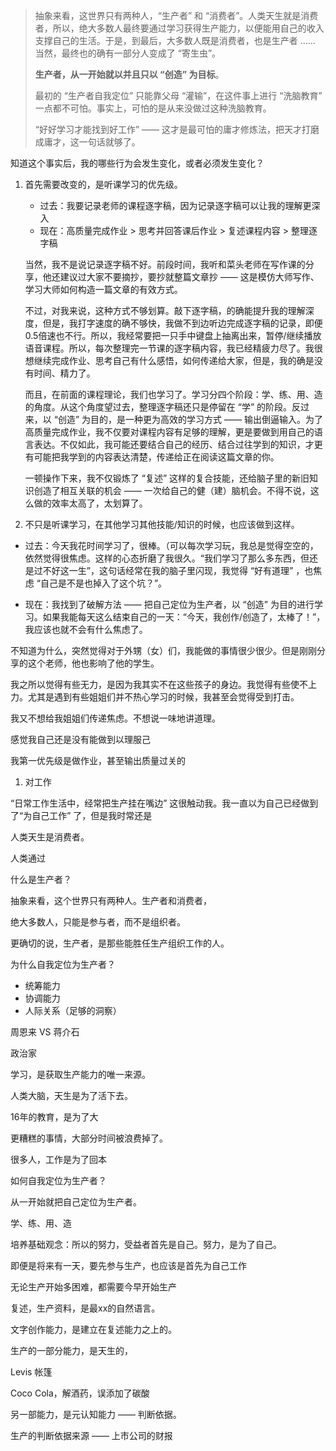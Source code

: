 > 抽象来看，这世界只有两种人，“生产者” 和 “消费者”。人类天生就是消费者，所以，绝大多数人最终要通过学习获得生产能力，以便能用自己的收入支撑自己的生活。于是，到最后，大多数人既是消费者，也是生产者 …… 当然，最终也的确有一部分人变成了 “寄生虫”。
>
> **生产者，从一开始就以并且只以 “创造” 为目标**。
>
> 最初的 “生产者自我定位” 只能靠父母 “灌输”，在这件事上进行 “洗脑教育” 一点都不可怕。事实上，可怕的是从来没做过这种洗脑教育。
>
> “好好学习才能找到好工作” —— 这才是最可怕的庸才修炼法，把天才打磨成庸才，这一句话就够了。

知道这个事实后，我的哪些行为会发生变化，或者必须发生变化？

1. 首先需要改变的，是听课学习的优先级。

   - 过去：我要记录老师的课程逐字稿，因为记录逐字稿可以让我的理解更深入
   - 现在：高质量完成作业 > 思考并回答课后作业 > 复述课程内容 > 整理逐字稿

   当然，我不是说记录逐字稿不好。前段时间，我听和菜头老师在写作课的分享，他还建议过大家不要摘抄，要抄就整篇文章抄 —— 这是模仿大师写作、学习大师如何构造一篇文章的有效方式。

   不过，对我来说，这种方式不够划算。敲下逐字稿，的确能提升我的理解深度，但是，我打字速度的确不够快，我做不到边听边完成逐字稿的记录，即便0.5倍速也不行。所以，我经常要把一只手中键盘上抽离出来，暂停/继续播放语音课程。所以，每次整理完一节课的逐字稿内容，我已经精疲力尽了。我很想继续完成作业、思考自己有什么感悟，如何传递给大家，但是，我的确是没有时间、精力了。

   而且，在前面的课程理论，我们也学习了。学习分四个阶段：学、练、用、造的角度。从这个角度望过去，整理逐字稿还只是停留在 “学” 的阶段。反过来，以 “创造” 为目的，是一种更为高效的学习方式 —— 输出倒逼输入。为了高质量完成作业，我不仅要对课程内容有足够的理解，更是要做到用自己的语言表达。不仅如此，我可能还要结合自己的经历、结合过往学到的知识，才更有可能把我学到的内容表达清楚，传递给正在阅读这篇文章的你。

   一顿操作下来，我不仅锻炼了 “复述” 这样的复合技能，还给脑子里的新旧知识创造了相互关联的机会 —— 一次给自己的健（建）脑机会。不得不说，这么做的效率太高了，太划算了。

   

2.  不只是听课学习，在其他学习其他技能/知识的时候，也应该做到这样。

   - 过去：今天我花时间学习了，很棒。（可以每次学习玩，我总是觉得空空的，依然觉得很焦虑。这样的心态折磨了我很久。“我们学习了那么多东西，但还是过不好这一生”，这句话经常在我的脑子里闪现，我觉得 “好有道理” ，也焦虑 “自己是不是也掉入了这个坑？”。

   - 现在：我找到了破解方法 —— 把自己定位为生产者，以 “创造” 为目的进行学习。如果我能每天这么结束自己的一天：“今天，我创作/创造了，太棒了！”，我应该也就不会有什么焦虑了。



不知道为什么，突然觉得对于外甥（女）们，我能做的事情很少很少。但是刚刚分享的这个老师，他也影响了他的学生。

我之所以觉得有些无力，是因为我其实不在这些孩子的身边。我觉得有些使不上力。尤其是遇到有些姐姐们并不热心学习的时候，我甚至会觉得受到打击。

我又不想给我姐姐们传递焦虑。不想说一味地讲道理。

感觉我自己还是没有能做到以理服己







我第一优先级是做作业，甚至输出质量过关的



1. 对工作



“日常工作‮活生‬中，经‮把常‬生产挂在嘴边” 这很触动我。我一直以为自己已经做到了“为自己工作” 了，但是我时常还是



人类天生是消费者。

人类通过



什么是生产者？

抽象来看，这个世界只有两种人。生产者和消费者，

绝大多数人，只能是参与者，而不是组织者。

更确切的说，生产者，是那些能胜任生产组织工作的人。



为什么自我定位为生产者？

- 统筹能力
- 协调能力
- 人际关系（足够的洞察）



周恩来 VS 蒋介石

政治家



学习，是获取生产能力的唯一来源。

人类大脑，天生是为了活下去。

16年的教育，是为了大

更糟糕的事情，大部分时间被浪费掉了。

很多人，工作是为了回本



如何自我定位为生产者？

从一开始就把自己定位为生产者。

学、练、用、造



培养基础观念：所以的努力，受益者首先是自己。努力，是为了自己。



即便是将来有一天，要先参与生产，也应该是首先为自己工作



无论生产开始多困难，都需要今早开始生产



复述，生产资料，是最xx的自然语言。



文字创作能力，是建立在复述能力之上的。



生产的一部分能力，是天生的，

Levis 帐篷

Coco Cola，解酒药，误添加了碳酸



另一部能力，是元认知能力 —— 判断依据。

生产的判断依据来源 —— 上市公司的财报